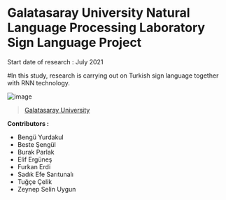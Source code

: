 # Galatasaray University Natural Language Processing Laboratory Sign Language Project

Start date of research : July 2021

#In this study, research is carrying out on Turkish sign language together with RNN technology.

![image](https://drive.google.com/uc?export=view&id=1sYrSbEDMDgOEOSinNmONQaht8BbPkJru)
> [Galatasaray University](https://www.gsu.edu.tr/)

**Contributors :**
  - Bengü Yurdakul
  - Beste Şengül
  - Burak Parlak
  - Elif Ergüneş
  - Furkan Erdi
  - Sadık Efe Sarıtunalı
  - Tuğçe Çelik
  - Zeynep Selin Uygun
